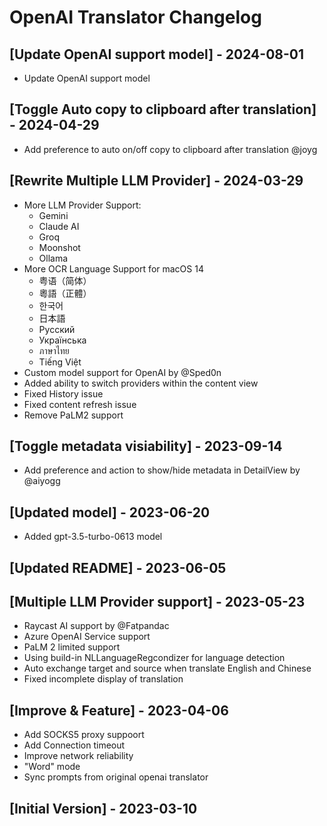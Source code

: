 # OpenAI Translator Changelog

## [Update OpenAI support model] - 2024-08-01

- Update OpenAI support model

## [Toggle Auto copy to clipboard after translation] - 2024-04-29

- Add preference to auto on/off copy to clipboard after translation @joyg

## [Rewrite Multiple LLM Provider] - 2024-03-29

- More LLM Provider Support:
  - Gemini
  - Claude AI
  - Groq
  - Moonshot
  - Ollama
- More OCR Language Support for macOS 14
  - 粤语（简体）
  - 粵語（正體）
  - 한국어
  - 日本語
  - Русский
  - Українська
  - ภาษาไทย
  - Tiếng Việt
- Custom model support for OpenAI by @Sped0n
- Added ability to switch providers within the content view
- Fixed History issue
- Fixed content refresh issue
- Remove PaLM2 support

## [Toggle metadata visiability] - 2023-09-14

- Add preference and action to show/hide metadata in DetailView by @aiyogg

## [Updated model] - 2023-06-20

- Added gpt-3.5-turbo-0613 model

## [Updated README] - 2023-06-05

## [Multiple LLM Provider support] - 2023-05-23

- Raycast AI support by @Fatpandac
- Azure OpenAI Service  support
- PaLM 2 limited support
- Using build-in NLLanguageRegcondizer for language detection
- Auto exchange target and source when translate English and Chinese
- Fixed incomplete display of translation



## [Improve & Feature] - 2023-04-06

- Add SOCKS5 proxy suppoort
- Add Connection timeout
- Improve network reliability
- "Word" mode
- Sync prompts from original openai translator


## [Initial Version] - 2023-03-10
